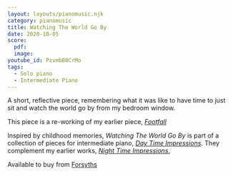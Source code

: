 ```yaml
---
layout: layouts/pianomusic.njk
category: pianomusic
title: Watching The World Go By
date: 2020-10-05
score:
  pdf: 
  image: 
youtube_id: PzvmbB0CrMo
tags:
  - Solo piano
  - Intermediate Piano
---
```

A short, reflective piece, remembering what it was like to have time to just sit and watch the world go by from my bedroom window.

This piece is a re-working of my earlier piece, [*Footfall*](https://www.bakertunes.com/pianomusic/footfall/)

Inspired by childhood memories, *Watching The World Go By* is part of a collection of pieces for intermediate piano, [*Day Time Impressions*](/composer/publications/day-time-impressions/). They complement my earlier works, [*Night Time Impressions*.](/composer/publications/night-time-impressions/)

Available to buy from [Forsyths](https://www.forsyths.co.uk/music/forsyth-publications/forsyth-publications-by-instrument/piano/148406-day-time-impressions-sarah-baker-piano-sheet-music-9790570500192.html)